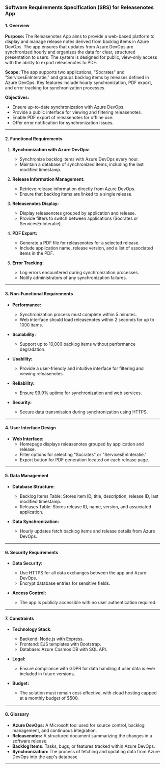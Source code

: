 ### Software Requirements Specification (SRS) for Releasenotes App

#### 1. Overview

**Purpose:**
The Releasenotes App aims to provide a web-based platform to display and manage release notes derived from backlog items in Azure DevOps. The app ensures that updates from Azure DevOps are synchronized hourly and organizes the data for clear, structured presentation to users. The system is designed for public, view-only access with the ability to export releasenotes to PDF.

**Scope:**
The app supports two applications, "Socrates" and "ServicesEnInteratie," and groups backlog items by releases defined in Azure DevOps. Key features include hourly synchronization, PDF export, and error tracking for synchronization processes.

**Objectives:**
- Ensure up-to-date synchronization with Azure DevOps.
- Provide a public interface for viewing and filtering releasenotes.
- Enable PDF export of releasenotes for offline use.
- Offer error notification for synchronization issues.

---

#### 2. Functional Requirements

1. **Synchronization with Azure DevOps:**
   - Synchronize backlog items with Azure DevOps every hour.
   - Maintain a database of synchronized items, including the last modified timestamp.

2. **Release Information Management:**
   - Retrieve release information directly from Azure DevOps.
   - Ensure that backlog items are linked to a single release.

3. **Releasenotes Display:**
   - Display releasenotes grouped by application and release.
   - Provide filters to switch between applications (Socrates or ServicesEnInteratie).

4. **PDF Export:**
   - Generate a PDF file for releasenotes for a selected release.
   - Include application name, release version, and a list of associated items in the PDF.

5. **Error Tracking:**
   - Log errors encountered during synchronization processes.
   - Notify administrators of any synchronization failures.

---

#### 3. Non-Functional Requirements

- **Performance:**
  - Synchronization process must complete within 5 minutes.
  - Web interface should load releasenotes within 2 seconds for up to 1000 items.

- **Scalability:**
  - Support up to 10,000 backlog items without performance degradation.

- **Usability:**
  - Provide a user-friendly and intuitive interface for filtering and viewing releasenotes.

- **Reliability:**
  - Ensure 99.9% uptime for synchronization and web services.

- **Security:**
  - Secure data transmission during synchronization using HTTPS.

---

#### 4. User Interface Design

- **Web Interface:**
  - Homepage displays releasenotes grouped by application and release.
  - Filter options for selecting "Socrates" or "ServicesEnInteratie."
  - Export button for PDF generation located on each release page.

---

#### 5. Data Management

- **Database Structure:**
  - Backlog Items Table: Stores item ID, title, description, release ID, last modified timestamp.
  - Releases Table: Stores release ID, name, version, and associated application.

- **Data Synchronization:**
  - Hourly updates fetch backlog items and release details from Azure DevOps.

---

#### 6. Security Requirements

- **Data Security:**
  - Use HTTPS for all data exchanges between the app and Azure DevOps.
  - Encrypt database entries for sensitive fields.

- **Access Control:**
  - The app is publicly accessible with no user authentication required.

---

#### 7. Constraints

- **Technology Stack:**
  - Backend: Node.js with Express.
  - Frontend: EJS templates with Bootstrap.
  - Database: Azure Cosmos DB with SQL API.

- **Legal:**
  - Ensure compliance with GDPR for data handling if user data is ever included in future versions.

- **Budget:**
  - The solution must remain cost-effective, with cloud hosting capped at a monthly budget of $500.

---

#### 8. Glossary

- **Azure DevOps:** A Microsoft tool used for source control, backlog management, and continuous integration.
- **Releasenotes:** A structured document summarizing the changes in a software release.
- **Backlog Items:** Tasks, bugs, or features tracked within Azure DevOps.
- **Synchronization:** The process of fetching and updating data from Azure DevOps into the app's database.

---

